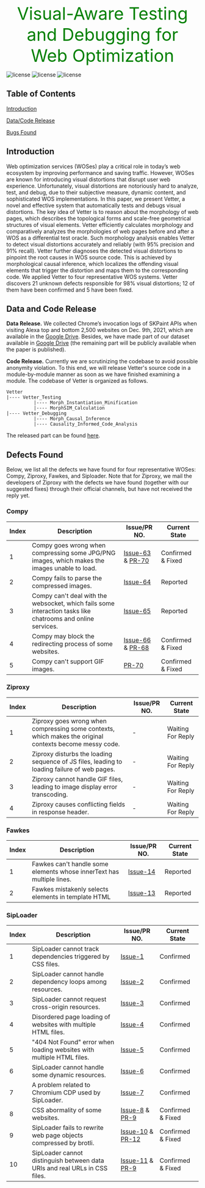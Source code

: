 <head>
    <script src="https://cdn.mathjax.org/mathjax/latest/MathJax.js?config=TeX-AMS-MML_HTMLorMML" type="text/javascript"></script>
    <script type="text/x-mathjax-config">
        MathJax.Hub.Config({
            tex2jax: {
            skipTags: ['script', 'noscript', 'style', 'textarea', 'pre'],
            inlineMath: [['$','$']]
            }
        });
    </script>
</head>
<br />
<center style="font-size:45px;color:green;line-height:-10px"> Visual-Aware Testing and Debugging for Web Optimization </center>

![license](https://img.shields.io/badge/platform-web-green "Platform")
![license](https://img.shields.io/badge/Licence-Apache%202.0-blue.svg "Apache")
![license](https://img.shields.io/badge/Version-Beta-yellow "Version")
## Table of Contents
[Introduction](#introduction)

[Data/Code Release](#data-and-code-release)

[Bugs Found](#bugs-found)

## Introduction
Web optimization services (WOSes) play a critical role in today’s web ecosystem by improving performance and saving traffic. However, WOSes are known for introducing visual distortions that disrupt user web experience. Unfortunately,
visual distortions are notoriously hard to analyze, test, and debug, due to their subjective measure, dynamic content, and sophisticated WOS implementations. In this paper, we present Vetter, a novel and effective system that automatically tests and debugs visual distortions. The key idea of Vetter is to reason about the morphology of web pages,
which describes the topological forms and scale-free geometrical structures of visual elements. Vetter efficiently calculates morphology and comparatively analyzes the morphologies
of web pages before and after a WOS as a differential test oracle. Such morphology analysis enables Vetter to detect visual distortions accurately and reliably (with 95% precision
and 91% recall). Vetter further diagnoses the detected visual distortions to pinpoint the root causes in WOS source code.
This is achieved by morphological causal inference, which localizes the offending visual elements that trigger the distortion and maps them to the corresponding code. We applied
Vetter to four representative WOS systems. Vetter discovers 21 unknown defects responsible for 98% visual distortions; 12 of them have been confirmed and 5 have been fixed.


## Data and Code Release
**Data Release.** We collected Chrome’s invocation logs of SKPaint APIs when visiting Alexa top and bottom 2,500 websites on Dec. 9th, 2021, which are available in the <a href="https://drive.google.com/drive/folders/186QVPhd5jGKOkaKUp0HYpbm4CQelOJsw?usp=sharing">Google Drive</a>. Besides, we have made part of our dataset available in <a href="https://drive.google.com/drive/folders/186QVPhd5jGKOkaKUp0HYpbm4CQelOJsw?usp=sharing">Google Drive</a> (the remaining part will be publicly available when the paper is published).

**Code Release.** Currently we are scrutinizing the codebase to avoid possible anonymity violation. To this end, we will release Vetter's source code in a module-by-module manner as soon as we have finished examining a module.
The codebase of Vetter is organized as follows.
```
Vetter
|---- Vetter_Testing
          |---- Morph_Instantiation_Minification
          |---- MorphSIM_Calculation
|---- Vetter_Debugging
          |---- Morph_Causal_Inference
          |---- Causality_Informed_Code_Analysis
```

The released part can be found <a href="https://github.com/Web-Distortion/Web-Distortion.github.io/tree/master/Vetter">here</a>.

## Defects Found
Below, we list all the defects we have found for four representative WOSes: Compy, Ziproxy, Fawkes, and Siploader.
Note that for Ziproxy, we mail the developers of Ziproxy with the defects we have found (together with our suggested fixes) through their official channels, but have not received the reply yet.

### Compy

| Index    | Description     | Issue/PR NO. | Current State |
| -------------- | ----------------------------------- | ------------------------|  ------------------------|
|1|Compy goes wrong when compressing some JPG/PNG images, which makes the images unable to load.| <a href="https://github.com/barnacs/compy/issues/63">Issue-63</a> & <a href="https://github.com/barnacs/compy/pull/70">PR-70</a> | Confirmed & Fixed |
|2|Compy fails to parse the compressed images.| <a href="https://github.com/barnacs/compy/issues/64">Issue-64</a> | Reported |
|3|Compy can't deal with the websocket, which fails some interaction tasks like chatrooms and online services.| <a href="https://github.com/barnacs/compy/issues/65">Issue-65</a> | Reported |
|4|Compy may block the redirecting process of some websites.| <a href="https://github.com/barnacs/compy/issues/66">Issue-66</a> & <a href="https://github.com/barnacs/compy/pull/68">PR-68</a> | Confirmed & Fixed |
|5|Compy can't support GIF images. | <a href="https://github.com/barnacs/compy/pull/70">PR-70</a> | Confirmed & Fixed |

### Ziproxy


| Index    | Description     | Issue/PR NO. | Current State |
| -------------- | ----------------------------------- | ------------------------|  ------------------------|
|1| Ziproxy goes wrong when compressing some contexts, which makes the original contexts become messy code. | - | Waiting For Reply |
|2| Ziproxy disturbs the loading sequence of JS files, leading to loading failure of  web pages. | - | Waiting For Reply |
|3| Ziproxy cannot handle GIF files, leading to image display error transcoding. | - | Waiting For Reply |
|4| Ziproxy causes conflicting fields in response header. | - | Waiting For Reply |

### Fawkes


| Index    | Description     | Issue/PR NO. | Current State |
| -------------- | ----------------------------------- | ------------------------|  ------------------------|
|1| Fawkes can't handle some elements whose innerText has multiple lines. | <a href="https://github.com/fawkes-nsdi20/fawkes/issues/14">Issue-14</a> | Reported |
|2| Fawkes mistakenly selects elements in template HTML | <a href="https://github.com/fawkes-nsdi20/fawkes/issues/13">Issue-13</a>  | Reported |

### SipLoader


| Index    | Description     | Issue/PR NO. | Current State |
| -------------- | ----------------------------------- | ------------------------|  ------------------------|
|1| SipLoader cannot track dependencies triggered by CSS files. | <a href="https://github.com/SipLoader/SipLoader.github.io/issues/1">Issue-1</a> | Confirmed |
|2| SipLoader cannot handle dependency loops among resources. | <a href="https://github.com/SipLoader/SipLoader.github.io/issues/2">Issue-2</a> | Confirmed |
|3| SipLoader cannot request cross-origin resources. | <a href="https://github.com/SipLoader/SipLoader.github.io/issues/3">Issue-3</a> | Confirmed |
|4| Disordered page loading of websites with multiple HTML files. | <a href="https://github.com/SipLoader/SipLoader.github.io/issues/4">Issue-4</a> | Confirmed |
|5| "404 Not Found" error when loading websites with multiple HTML files. | <a href="https://github.com/SipLoader/SipLoader.github.io/issues/5">Issue-5</a> | Confirmed |
|6| SipLoader cannot handle some dynamic resources. | <a href="https://github.com/SipLoader/SipLoader.github.io/issues/6">Issue-6</a> | Confirmed |
|7| A problem related to Chromium CDP used by SipLoader. | <a href="https://github.com/SipLoader/SipLoader.github.io/issues/7">Issue-7</a> | Confirmed |
|8| CSS abormality of some websites. | <a href="https://github.com/SipLoader/SipLoader.github.io/issues/8">Issue-8</a> & <a href="https://github.com/SipLoader/SipLoader.github.io/pull/9">PR-9</a> | Confirmed & Fixed |
|9| SipLoader fails to rewrite web page objects compressed by brotli. | <a href="https://github.com/SipLoader/SipLoader.github.io/issues/10">Issue-10</a> & <a href="https://github.com/SipLoader/SipLoader.github.io/pull/12">PR-12</a> | Confirmed & Fixed |
|10| SipLoader cannot distinguish between data URIs and real URLs in CSS files. | <a href="https://github.com/SipLoader/SipLoader.github.io/issues/11">Issue-11</a> & <a href="https://github.com/SipLoader/SipLoader.github.io/pull/9">PR-9</a> | Confirmed & Fixed |
